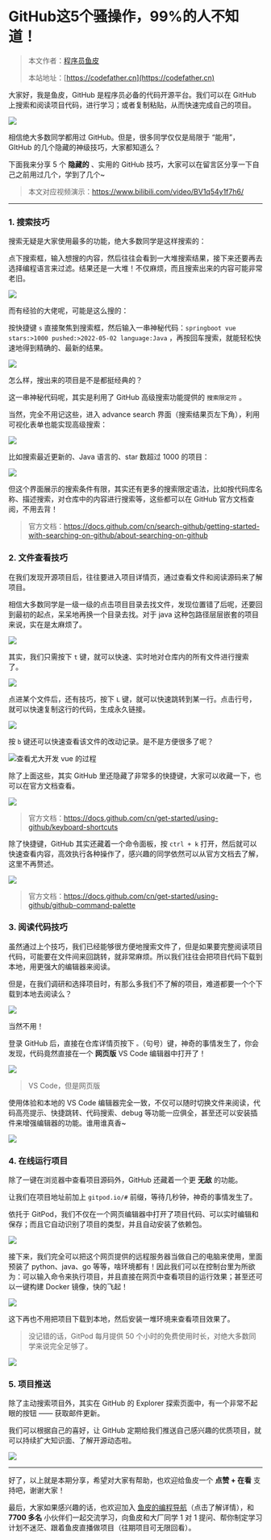 # GitHub这5个骚操作，99%的人不知道！

> 本文作者：[程序员鱼皮](https://yuyuanweb.feishu.cn/wiki/Abldw5WkjidySxkKxU2cQdAtnah)
>
> 本站地址：[https://codefather.cn](https://codefather.cn)

大家好，我是鱼皮，GitHub 是程序员必备的代码开源平台。我们可以在 GitHub 上搜索和阅读项目代码，进行学习；或者复制粘贴，从而快速完成自己的项目。

![](https://pic.yupi.icu/5563/202311060930389.png)

相信绝大多数同学都用过 GitHub。但是，很多同学仅仅是局限于 “能用”，GItHub 的几个隐藏的神级技巧，大家都知道么？

下面我来分享 5 个 **隐藏的** 、实用的 GitHub 技巧，大家可以在留言区分享一下自己之前用过几个，学到了几个~

> 本文对应视频演示：https://www.bilibili.com/video/BV1q54y1f7h6/





------

###   1. 搜索技巧

搜索无疑是大家使用最多的功能，绝大多数同学是这样搜索的：

点下搜索框，输入想搜的内容，然后往往会看到一大堆搜索结果，接下来还要再去选择编程语言来过滤。结果还是一大堆！不仅麻烦，而且搜索出来的内容可能非常老旧。

![](https://pic.yupi.icu/5563/202311060930789.png)

而有经验的大佬呢，可能是这么搜的：

按快捷键 `s` 直接聚焦到搜索框，然后输入一串神秘代码：`springboot vue stars:>1000 pushed:>2022-05-02 language:Java` ，再按回车搜索，就能轻松快速地得到精确的、最新的结果。

![](https://pic.yupi.icu/5563/202311060930843.png)

怎么样，搜出来的项目是不是都挺经典的？

这一串神秘代码呢，其实是利用了 GitHub 高级搜索功能提供的 `搜索限定符` 。

当然，完全不用记这些，进入 advance search 界面（搜索结果页左下角），利用可视化表单也能实现高级搜索：

![](https://pic.yupi.icu/5563/202311060930597.png)

比如搜索最近更新的、Java 语言的、star 数超过 1000 的项目：

![](https://pic.yupi.icu/5563/202311060930656.png)

但这个界面展示的搜索条件有限，其实还有更多的搜索限定语法，比如按代码库名称、描述搜索，对仓库中的内容进行搜索等，这些都可以在 GitHub 官方文档查阅，不用去背！

> 官方文档：https://docs.github.com/cn/search-github/getting-started-with-searching-on-github/about-searching-on-github

### 2.  文件查看技巧

在我们发现开源项目后，往往要进入项目详情页，通过查看文件和阅读源码来了解项目。

相信大多数同学是一级一级的点击项目目录去找文件，发现位置错了后呢，还要回到最初的起点，呆呆地再换一个目录去找。对于 java 这种包路径层层嵌套的项目来说，实在是太麻烦了。

![](https://pic.yupi.icu/5563/202311060930781.png)

其实，我们只需按下 `t` 键，就可以快速、实时地对仓库内的所有文件进行搜索了。

![](https://pic.yupi.icu/5563/202311060930642.png)

点进某个文件后，还有技巧，按下 `L` 键，就可以快速跳转到某一行。点击行号，就可以快速复制这行的代码，生成永久链接。

![](https://pic.yupi.icu/5563/202311060930407.png)

按 `b` 键还可以快速查看该文件的改动记录。是不是方便很多了呢？

![](https://pic.yupi.icu/5563/202311060930169.png)查看尤大开发 vue 的过程

除了上面这些，其实 GitHub 里还隐藏了非常多的快捷键，大家可以收藏一下，也可以在官方文档查看。

![](https://pic.yupi.icu/5563/202311060930216.jpeg)

> 官方文档：https://docs.github.com/cn/get-started/using-github/keyboard-shortcuts

除了快捷键，GitHub 其实还藏着一个命令面板，按 `ctrl + k` 打开，然后就可以快速查看内容，高效执行各种操作了，感兴趣的同学依然可以从官方文档去了解，这里不再赘述。

![](https://pic.yupi.icu/5563/202311060930183.png)

> 官方文档：https://docs.github.com/cn/get-started/using-github/github-command-palette

### 3. 阅读代码技巧

虽然通过上个技巧，我们已经能够很方便地搜索文件了，但是如果要完整阅读项目代码，可能要在文件间来回跳转，就非常麻烦。所以我们往往会把项目代码下载到本地，用更强大的编辑器来阅读。

但是，在我们调研和选择项目时，有那么多我们不了解的项目，难道都要一个个下载到本地去阅读么？

![](https://pic.yupi.icu/5563/202311060930176.png)

当然不用！

登录 GitHub 后，直接在仓库详情页按下 `。`（句号）键，神奇的事情发生了，你会发现，代码竟然直接在一个 **网页版** VS Code 编辑器中打开了！

![](https://pic.yupi.icu/5563/202311060930472.png)

> VS Code，但是网页版

使用体验和本地的 VS Code 编辑器完全一致，不仅可以随时切换文件来阅读，代码高亮提示、快捷跳转、代码搜索、debug 等功能一应俱全，甚至还可以安装插件来增强编辑器的功能。谁用谁真香~

![](https://pic.yupi.icu/5563/202311060930143.png)

### 4. 在线运行项目

除了一键在浏览器中查看项目源码外，GitHub 还藏着一个更 **无敌** 的功能。

让我们在项目地址前加上 `gitpod.io/#` 前缀，等待几秒钟，神奇的事情发生了。

依托于 GitPod，我们不仅在一个网页编辑器中打开了项目代码、可以实时编辑和保存；而且它自动识别了项目的类型，并且自动安装了依赖包。

![](https://pic.yupi.icu/5563/202311060930334.png)

接下来，我们完全可以把这个网页提供的远程服务器当做自己的电脑来使用，里面预装了 python、java、go 等等，啥环境都有！因此我们可以在控制台里为所欲为：可以输入命令来执行项目，并且直接在网页中查看项目的运行效果；甚至还可以一键构建 Docker 镜像，快的飞起！

![](https://pic.yupi.icu/5563/202311060930408.png)

这下再也不用把项目下载到本地，然后安装一堆环境来查看项目效果了。

> 没记错的话，GitPod 每月提供 50 个小时的免费使用时长，对绝大多数同学来说完全足够了。

![](https://pic.yupi.icu/5563/202311060930876.png)

### 5. 项目推送

除了主动搜索项目外，其实在 GitHub 的 Explorer 探索页面中，有一个非常不起眼的按钮 —— 获取邮件更新。

我们可以根据自己的喜好，让 GitHub 定期给我们推送自己感兴趣的优质项目，就可以持续扩大知识面、了解开源动态啦。

![](https://pic.yupi.icu/5563/202311060930472.png)



------


好了，以上就是本期分享，希望对大家有帮助，也欢迎给鱼皮一个 **点赞 + 在看** 支持吧，谢谢大家！

最后，大家如果感兴趣的话，也欢迎加入 [鱼皮的编程导航](https://mp.weixin.qq.com/s?__biz=MzI1NDczNTAwMA==&mid=2247508640&idx=1&sn=b02fff3533f18b5d0bfbf714b127c140&scene=21#wechat_redirect)（点击了解详情），和 **7700 多名** 小伙伴们一起交流学习，向鱼皮和大厂同学 1 对 1 提问、帮你制定学习计划不迷茫、跟着鱼皮直播做项目（往期项目可无限回看）。
